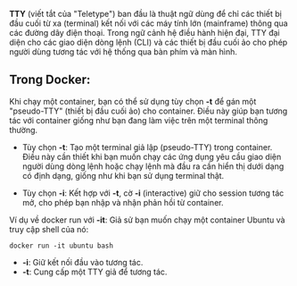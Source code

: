 **TTY** (viết tắt của "Teletype") ban đầu là thuật ngữ dùng để chỉ các thiết bị đầu cuối từ xa (terminal) kết nối với các máy tính lớn (mainframe) thông qua các đường dây điện thoại. Trong ngữ cảnh hệ điều hành hiện đại, TTY đại diện cho các giao diện dòng lệnh (CLI) và các thiết bị đầu cuối ảo cho phép người dùng tương tác với hệ thống qua bàn phím và màn hình.

## Trong Docker:
Khi chạy một container, bạn có thể sử dụng tùy chọn **-t** để gán một "pseudo-TTY" (thiết bị đầu cuối ảo) cho container. Điều này giúp bạn tương tác với container giống như bạn đang làm việc trên một terminal thông thường.

- Tùy chọn **-t**: Tạo một terminal giả lập (pseudo-TTY) trong container. Điều này cần thiết khi bạn muốn chạy các ứng dụng yêu cầu giao diện người dùng dòng lệnh hoặc chạy lệnh mà đầu ra cần hiển thị dưới dạng có định dạng, giống như khi bạn sử dụng terminal thật.

- Tùy chọn **-i**: Kết hợp với **-t**, cờ **-i** (interactive) giữ cho session tương tác mở, cho phép bạn nhập và nhận phản hồi từ container.

Ví dụ về docker run với **-it**:
Giả sử bạn muốn chạy một container Ubuntu và truy cập shell của nó:

```
docker run -it ubuntu bash
```

- **-i**: Giữ kết nối đầu vào tương tác.
- **-t**: Cung cấp một TTY giả để tương tác.